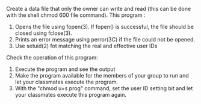 Create a data file that only the owner can write and read (this can be done with the shell chmod 600 file command).
This program :
1) Opens the file using fopen(3). If fopen() is successful, the file should be closed using fclose(3). 
2) Prints an error message using perror(3C) if the file could not be opened.
3) Use setuid(2) fot matching the real and effective user IDs 

Check the operation of this program:
1) Execute the program and see the output
2) Make the program available for the members of your group to run and let your classmates execute the program.
3) With the "chmod u+s prog" command, set the user ID setting bit and let your classmates execute this program again.
